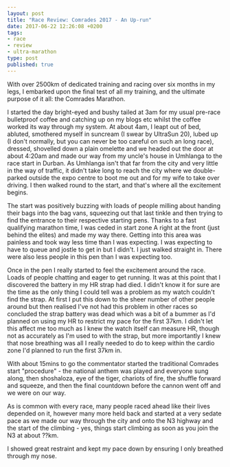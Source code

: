 ```yaml
---
layout: post
title: "Race Review: Comrades 2017 - An Up-run"
date: 2017-06-22 12:26:08 +0200
tags:
- race
- review
- ultra-marathon
type: post
published: true
---
```


With over 2500km of dedicated training and racing over six months in my legs, I embarked upon the final test of all my training, and the ultimate purpose of it all: the Comrades Marathon.

I started the day bright-eyed and bushy tailed at 3am for my usual pre-race bulletproof coffee and catching up on my blogs etc whilst the coffee worked its way through my system. At about 4am, I leapt out of bed, abluted, smothered myself in suncream (I swear by UltraSun 20), lubed up (I don't normally, but you can never be too careful on such an long race), dressed, shovelled down a plain omelette and we headed out the door at about 4:20am and made our way from my uncle's house in Umhlanga to the race start in Durban. As Umhlanga isn't that far from the city and very little in the way of traffic, it didn't take long to reach the city where we double-parked outside the expo centre to boot me out and for my wife to take over driving.  I then walked round to the start, and that's where all the excitement begins.

The start was positively buzzing with loads of people milling about handing their bags into the bag vans, squeezing out that last tinkle and then trying to find the entrance to their respective starting pens. Thanks to a fast qualifying marathon time, I was ceded in start zone A right at the front (just behind the elites) and made my way there. Getting into this area was painless and took way less time than I was expecting. I was expecting to have to queue and jostle to get in but I didn't. I just walked straight in. There were also less people in this pen than I was expecting too.

Once in the pen I really started to feel the excitement around the race. Loads of people chatting and eager to get running. It was at this point that I discovered the battery in my HR strap had died. I didn't know it for sure are the time as the only thing I could tell was a problem as my watch couldn't find the strap. At first I put this down to the sheer number of other people around but then realised I've not had this problem in other races so concluded the strap battery was dead which was a bit of a bummer as I'd planned on using my HR to restrict my pace for the first 37km. I didn't let this affect me too much as I knew the watch itself can measure HR, though not as accurately as I'm used to with the strap, but more importantly I knew that nose breathing was all I really needed to do to keep within the cardio zone I'd planned to run the first 37km in.

With about 15mins to go the commentator started the traditional Comrades start "procedure" - the national anthem was played and everyone sung along, then shoshaloza, eye of the tiger, chariots of fire, the shuffle forward and squeeze, and then the final countdown before the cannon went off and we were on our way.

As is common with every race, many people raced ahead like their lives depended on it, however many more held back and started at a very sedate pace as we made our way through the city and onto the N3 highway and the start of the climbing - yes, things start climbing as soon as you join the N3 at about ??km.

I showed great restraint and kept my pace down by ensuring I only breathed through my nose.
